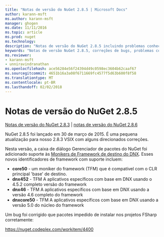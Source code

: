 ```yaml
---
title: "Notas de versão do NuGet 2.8.5 | Microsoft Docs"
author: karann-msft
ms.author: karann-msft
manager: ghogen
ms.date: 11/11/2016
ms.topic: article
ms.prod: nuget
ms.technology: 
description: "Notas de versão do NuGet 2.8.5 incluindo problemas conhecidos, correções de bug, recursos adicionados e DCRs."
keywords: "Notas de versão NuGet 2.8.5, correções de bugs, problemas conhecidos, adicionaram recursos, DCRs"
ms.reviewer:
- karann-msft
- unniravindranathan
ms.openlocfilehash: ace56284e56f24394d49c0598ec3604b62caaf67
ms.sourcegitcommit: 4651b16a3a08f6711669fc4577f5d63b600f8f58
ms.translationtype: MT
ms.contentlocale: pt-BR
ms.lasthandoff: 02/02/2018
---
```

# <a name="nuget-285-release-notes"></a>Notas de versão do NuGet 2.8.5

[Notas de versão do NuGet 2.8.3](../release-notes/nuget-2.8.3.md) | [notas de versão do NuGet 2.8.6](../release-notes/nuget-2.8.6.md)

NuGet 2.8.5 foi lançado em 30 de março de 2015. É uma pequena atualização para nosso 2.8.3 VSIX com alguns direcionados correções.

Nesta versão, a caixa de diálogo Gerenciador de pacotes do NuGet foi adicionado suporte às [Monikers de Framework de destino do DNX](https://github.com/aspnet/dnx).  Esses novos identificadores de framework com suporte incluem:

* **core50** - um moniker do framework (TFM) que é compatível com o CLR principal 'base' de destino.
* **dnx452** - TFM A aplicativos específicos com base em DNX usando o 4.5.2 completo versão do framework
* **dnx46** - TFM A aplicativos específicos com base em DNX usando a versão 4.6 completo do framework
* **dnxcore50** - TFM A aplicativos específicos com base em DNX usando a versão 5.0 do núcleo do framework

Um bug foi corrigido que pacotes impedido de instalar nos projetos FSharp corretamente:

https://nuget.codeplex.com/workitem/4400